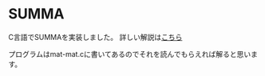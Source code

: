 # SUMMA
C言語でSUMMAを実装しました。
詳しい解説は[こちら](https://qiita.com/kanji_/items/495ea6fead99973cc0c4)

プログラムはmat-mat.cに書いてあるのでそれを読んでもらえれば解ると思います。